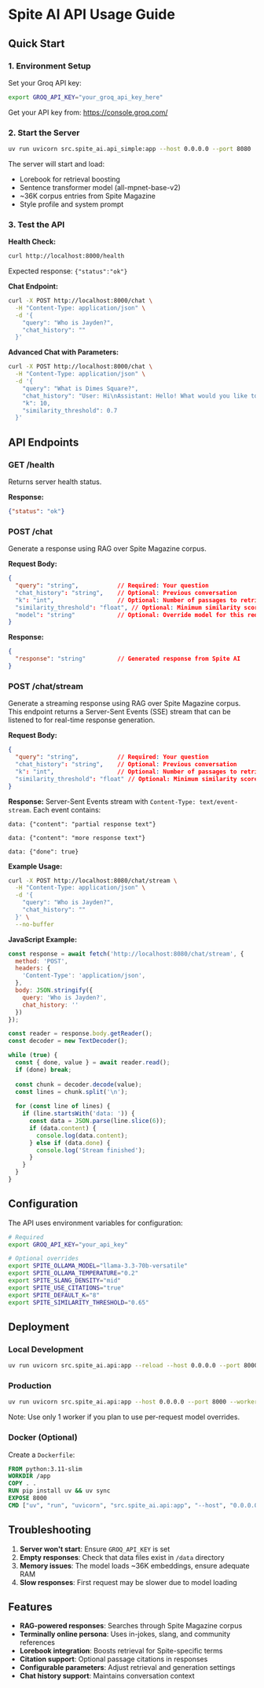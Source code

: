 # Spite AI API Usage Guide

## Quick Start

### 1. Environment Setup

Set your Groq API key:
```bash
export GROQ_API_KEY="your_groq_api_key_here"
```

Get your API key from: https://console.groq.com/

### 2. Start the Server

```bash
uv run uvicorn src.spite_ai.api_simple:app --host 0.0.0.0 --port 8080
```

The server will start and load:
- Lorebook for retrieval boosting
- Sentence transformer model (all-mpnet-base-v2)
- ~36K corpus entries from Spite Magazine
- Style profile and system prompt

### 3. Test the API

**Health Check:**
```bash
curl http://localhost:8000/health
```

Expected response: `{"status":"ok"}`

**Chat Endpoint:**
```bash
curl -X POST http://localhost:8000/chat \
  -H "Content-Type: application/json" \
  -d '{
    "query": "Who is Jayden?",
    "chat_history": ""
  }'
```

**Advanced Chat with Parameters:**
```bash
curl -X POST http://localhost:8000/chat \
  -H "Content-Type: application/json" \
  -d '{
    "query": "What is Dimes Square?",
    "chat_history": "User: Hi\nAssistant: Hello! What would you like to know about Spite Magazine?",
    "k": 10,
    "similarity_threshold": 0.7
  }'
```

## API Endpoints

### GET /health
Returns server health status.

**Response:**
```json
{"status": "ok"}
```

### POST /chat
Generate a response using RAG over Spite Magazine corpus.

**Request Body:**
```json
{
  "query": "string",           // Required: Your question
  "chat_history": "string",    // Optional: Previous conversation
  "k": "int",                  // Optional: Number of passages to retrieve
  "similarity_threshold": "float", // Optional: Minimum similarity score
  "model": "string"            // Optional: Override model for this request
}
```

**Response:**
```json
{
  "response": "string"         // Generated response from Spite AI
}
```

### POST /chat/stream
Generate a streaming response using RAG over Spite Magazine corpus. This endpoint returns a Server-Sent Events (SSE) stream that can be listened to for real-time response generation.

**Request Body:**
```json
{
  "query": "string",           // Required: Your question
  "chat_history": "string",    // Optional: Previous conversation
  "k": "int",                  // Optional: Number of passages to retrieve
  "similarity_threshold": "float" // Optional: Minimum similarity score
}
```

**Response:**
Server-Sent Events stream with `Content-Type: text/event-stream`. Each event contains:
```
data: {"content": "partial response text"}

data: {"content": "more response text"}

data: {"done": true}
```

**Example Usage:**
```bash
curl -X POST http://localhost:8080/chat/stream \
  -H "Content-Type: application/json" \
  -d '{
    "query": "Who is Jayden?",
    "chat_history": ""
  }' \
  --no-buffer
```

**JavaScript Example:**
```javascript
const response = await fetch('http://localhost:8080/chat/stream', {
  method: 'POST',
  headers: {
    'Content-Type': 'application/json',
  },
  body: JSON.stringify({
    query: 'Who is Jayden?',
    chat_history: ''
  })
});

const reader = response.body.getReader();
const decoder = new TextDecoder();

while (true) {
  const { done, value } = await reader.read();
  if (done) break;
  
  const chunk = decoder.decode(value);
  const lines = chunk.split('\n');
  
  for (const line of lines) {
    if (line.startsWith('data: ')) {
      const data = JSON.parse(line.slice(6));
      if (data.content) {
        console.log(data.content);
      } else if (data.done) {
        console.log('Stream finished');
      }
    }
  }
}
```

## Configuration

The API uses environment variables for configuration:

```bash
# Required
export GROQ_API_KEY="your_api_key"

# Optional overrides
export SPITE_OLLAMA_MODEL="llama-3.3-70b-versatile"
export SPITE_OLLAMA_TEMPERATURE="0.2"
export SPITE_SLANG_DENSITY="mid"
export SPITE_USE_CITATIONS="true"
export SPITE_DEFAULT_K="8"
export SPITE_SIMILARITY_THRESHOLD="0.65"
```

## Deployment

### Local Development
```bash
uv run uvicorn src.spite_ai.api:app --reload --host 0.0.0.0 --port 8000
```

### Production
```bash
uv run uvicorn src.spite_ai.api:app --host 0.0.0.0 --port 8000 --workers 1
```

Note: Use only 1 worker if you plan to use per-request model overrides.

### Docker (Optional)
Create a `Dockerfile`:
```dockerfile
FROM python:3.11-slim
WORKDIR /app
COPY . .
RUN pip install uv && uv sync
EXPOSE 8000
CMD ["uv", "run", "uvicorn", "src.spite_ai.api:app", "--host", "0.0.0.0", "--port", "8000"]
```

## Troubleshooting

1. **Server won't start**: Ensure `GROQ_API_KEY` is set
2. **Empty responses**: Check that data files exist in `/data` directory
3. **Memory issues**: The model loads ~36K embeddings, ensure adequate RAM
4. **Slow responses**: First request may be slower due to model loading

## Features

- **RAG-powered responses**: Searches through Spite Magazine corpus
- **Terminally online persona**: Uses in-jokes, slang, and community references
- **Lorebook integration**: Boosts retrieval for Spite-specific terms
- **Citation support**: Optional passage citations in responses
- **Configurable parameters**: Adjust retrieval and generation settings
- **Chat history support**: Maintains conversation context
